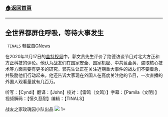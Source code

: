 ###  [:house:返回首頁](https://github.com/ourhimalayas/txt)
---

## 全世界都屏住呼吸，等待大事发生
` TINALS` [轉載自GNews](https://gnews.org/zh-hans/577273/)

在2020年11月17日的[盖特视频](https://gtv.org/getter/5fb3fe44b2a6d153278306cf)中，郭文贵先生评价了路德访谈节目对北大方正和方正科技的评论。他认为战友们在国家安全、国家机密、中共蓝金黄、盗取核心技术等方面需要有更多的研究。郭先生让正在关注近期重大事件的战友们不要着急，并鼓励他们行动起来。他还告诉大家现在外国人在高度关注他的节目，一次直播的外国人观看量就有几百万。

听写：【Cyndi】翻译：【John】校对：【雷鸣（文鸣）】字幕：【Pamila（文明）】视频解码：【恒久忍耐】编辑：【TINALS】

战友之家玫瑰园小队出品
![](https://gnews-media-offload.s3.amazonaws.com/wp-content/uploads/2020/11/14223659/footer-1.png)
1+
